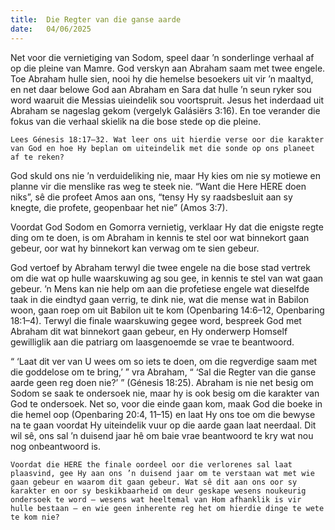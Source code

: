 ```yaml
---
title:  Die Regter van die ganse aarde
date:   04/06/2025
---
```


Net voor die vernietiging van Sodom, speel daar ’n sonderlinge verhaal af op die pleine van Mamre. God verskyn aan Abraham saam met twee engele. Toe Abraham hulle sien, nooi hy die hemelse besoekers uit vir ’n maaltyd, en net daar belowe God aan Abraham en Sara dat hulle ’n seun ryker sou word waaruit die Messias uieindelik sou voortspruit. Jesus het inderdaad uit Abraham se nageslag gekom (vergelyk Galásiërs 3:16). En toe verander die fokus van die verhaal skielik na die bose stede op die pleine.

`Lees Génesis 18:17–32. Wat leer ons uit hierdie verse oor die karakter van God en hoe Hy beplan om uiteindelik met die sonde op ons planeet af te reken?`

God skuld ons nie ’n verduideliking nie, maar Hy kies om nie sy motiewe en planne vir die menslike ras weg te steek nie. “Want die Here HERE doen niks”, sê die profeet Amos aan ons, “tensy Hy sy raadsbesluit aan sy knegte, die profete, geopenbaar het nie” (Amos 3:7).

Voordat God Sodom en Gomorra vernietig, verklaar Hy dat die enigste regte ding om te doen, is om Abraham in kennis te stel oor wat binnekort gaan gebeur, oor wat hy binnekort kan verwag om te sien gebeur.

God vertoef by Abraham terwyl die twee engele na die bose stad vertrek om die wat op hulle waarskuwing ag sou gee, in kennis te stel van wat gaan gebeur. ’n Mens kan nie help om aan die profetiese engele wat dieselfde taak in die eindtyd gaan verrig, te dink nie, wat die mense wat in Babilon woon, gaan roep om uit Babilon uit te kom (Openbaring 14:6–12, Openbaring 18:1–4). Terwyl die finale waarskuwing gegee word, bespreek God met Abraham dit wat binnekort gaan gebeur, en Hy onderwerp Homself gewilliglik aan die patriarg om laasgenoemde se vrae te beantwoord.

“ ‘Laat dit ver van U wees om so iets te doen, om die regverdige saam met die goddelose om te bring,’ ” vra Abraham, “ ‘Sal die Regter van die ganse aarde geen reg doen nie?’ ” (Génesis 18:25). Abraham is nie net besig om Sodom se saak te ondersoek nie, maar hy is ook besig om die karakter van God te ondersoek. Net so, voor die einde gaan kom, maak God die boeke in die hemel oop (Openbaring 20:4, 11–15) en laat Hy ons toe om die bewyse na te gaan voordat Hy uiteindelik vuur op die aarde gaan laat neerdaal. Dit wil sê, ons sal ’n duisend jaar hê om baie vrae beantwoord te kry wat nou nog onbeantwoord is.

`Voordat die HERE the finale oordeel oor die verlorenes sal laat plaasvind, gee Hy aan ons ’n duisend jaar om te verstaan wat met wie gaan gebeur en waarom dit gaan gebeur. Wat sê dit aan ons oor sy karakter en oor sy beskikbaarheid om deur geskape wesens noukeurig ondersoek te word — wesens wat heeltemal van Hom afhanklik is vir hulle bestaan — en wie geen inherente reg het om hierdie dinge te wete te kom nie?`